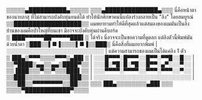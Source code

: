 ▒▒▒▒▒▄██████████▄▒▒▒▒▒ 
▒▒▒▄██████████████▄▒▒▒  นี่คือหน้าตาของนายภาสุ ที่ไม่สามารถบังคับหุ่นยนต์ได้ ทำให้นักศึกษาคนนี้แปลงร่างกลายเป็น "ลิง" โดยสมบูรณ์
▒▒██████████████████▒▒  ผมพยายามทำให้ดีที่สุดแล้วแต่สมองของผมมันเป็นลิง บ้านของผมคือป่าใหญ่ที่บนเขา มิอาจจะบังคับหุ่นผ่านคีบอร์ด
▒▐███▀▀▀▀▀██▀▀▀▀▀███▌▒  ได้จริง นี่อาจจะเป็นขอความที่ดูตลก แต่ลิงตัวนี้พิมพ์มันด้วยน้ำตา 
▒███▒▒▌■▐▒▒▒▒▌■▐▒▒███▒  นี่คือสิ่งที่ผมอยากพิมพ์ | ░░░░░░░░░░░░░░░░░░░░░░░░░░ | แต่ความสามารถของผมเป็นได้แค่ลิง 1 ตัว
▒▐██▄▒▀▀▀▒▒▒▒▀▀▀▒▄██▌▒                  | ░░░█▀▀▀░█▀▀▀░░█▀▀░▀▀█░░█░░ |
▒▒▀████▒▄▄▒▒▄▄▒████▀▒▒                  | ░░░█░▀█░█░▀█░░█▀▀░▄▀░░░▀░░ |
▒▒▐███▒▒▒▀▒▒▀▒▒▒███▌▒▒                  | ░░░▀▀▀▀░▀▀▀▀░░▀▀▀░▀▀▀░░▀░░ |
▒▒███▒▒▒▒▒▒▒▒▒▒▒▒███▒▒                  | ░░░░░░░░░░░░░░░░░░░░░░░░░░ |
▒▒▒██▒▒▀▀▀▀▀▀▀▀▒▒██▒▒▒ 
▒▒▒▐██▄▒▒▒▒▒▒▒▒▄██▌▒▒▒ 
▒▒▒▒▀████████████▀▒▒▒▒
